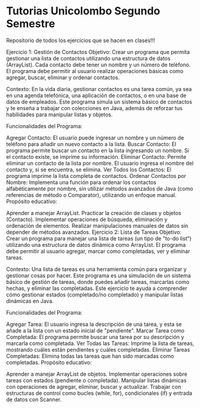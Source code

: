 # Tutorias Unicolombo Segundo Semestre
Repositorio de todos los ejercicios que se hacen en clases!!!

Ejercicio 1: Gestión de Contactos
Objetivo: Crear un programa que permita gestionar una lista de contactos utilizando una estructura de datos (ArrayList). Cada contacto debe tener un nombre y un número de teléfono. El programa debe permitir al usuario realizar operaciones básicas como agregar, buscar, eliminar y ordenar contactos.

Contexto: En la vida diaria, gestionar contactos es una tarea común, ya sea en una agenda telefónica, una aplicación de contactos, o en una base de datos de empleados. Este programa simula un sistema básico de contactos y te enseña a trabajar con colecciones en Java, además de reforzar tus habilidades para manipular listas y objetos.

Funcionalidades del Programa:

Agregar Contacto: El usuario puede ingresar un nombre y un número de teléfono para añadir un nuevo contacto a la lista.
Buscar Contacto: El programa permite buscar un contacto en la lista ingresando un nombre. Si el contacto existe, se imprime su información.
Eliminar Contacto: Permite eliminar un contacto de la lista por nombre. El usuario ingresa el nombre del contacto y, si se encuentra, se elimina.
Ver Todos los Contactos: El programa imprime la lista completa de contactos.
Ordenar Contactos por Nombre: Implementa una función para ordenar los contactos alfabéticamente por nombre, sin utilizar métodos avanzados de Java (como referencias de método o Comparator), utilizando un enfoque manual.
Propósito educativo:

Aprender a manejar ArrayList.
Practicar la creación de clases y objetos (Contacto).
Implementar operaciones de búsqueda, eliminación y ordenación de elementos.
Realizar manipulaciones manuales de datos sin depender de métodos avanzados.
Ejercicio 2: Lista de Tareas
Objetivo: Crear un programa para manejar una lista de tareas (un tipo de "to-do list") utilizando una estructura de datos dinámica como ArrayList. El programa debe permitir al usuario agregar, marcar como completadas, ver y eliminar tareas.

Contexto: Una lista de tareas es una herramienta común para organizar y gestionar cosas por hacer. Este programa es una simulación de un sistema básico de gestión de tareas, donde puedes añadir tareas, marcarlas como hechas, y eliminar las completadas. Este ejercicio te ayuda a comprender cómo gestionar estados (completado/no completado) y manipular listas dinámicas en Java.

Funcionalidades del Programa:

Agregar Tarea: El usuario ingresa la descripción de una tarea, y esta se añade a la lista con un estado inicial de "pendiente".
Marcar Tarea como Completada: El programa permite buscar una tarea por su descripción y marcarla como completada.
Ver Todas las Tareas: Imprime la lista de tareas, mostrando cuáles están pendientes y cuáles completadas.
Eliminar Tareas Completadas: Elimina todas las tareas que han sido marcadas como completadas.
Propósito educativo:

Aprender a manejar ArrayList de objetos.
Implementar operaciones sobre tareas con estados (pendiente o completada).
Manipular listas dinámicas con operaciones de agregar, eliminar, buscar y actualizar.
Trabajar con estructuras de control como bucles (while, for), condicionales (if) y entrada de datos con Scanner.
